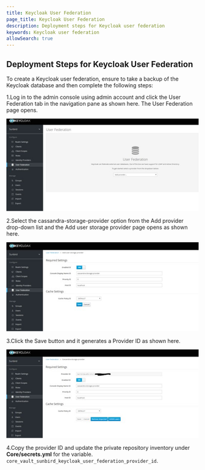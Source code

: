 ```yaml
---
title: Keycloak User Federation
page_title: Keycloak User Federation
description: Deployment steps for Keycloak user federation
keywords: Keycloak user federation
allowSearch: true
--- 
```


## Deployment Steps for Keycloak User Federation

To create a Keycloak user federation, ensure to take a backup of the Keycloak database and then complete the following steps:

1.Log in to the admin console using admin account and click the User Federation tab in the navigation pane as shown here. The User Federation page opens. 

<img src='developer-docs/server-installation/images/keycloak_user_federation.png'>

2.Select the cassandra-storage-provider option from the Add provider drop-down list and the Add user storage provider page opens as shown here. 

<img src='developer-docs/server-installation/images/keycloak_user_storage_provider.png'>

3.Click the Save button and it generates a Provider ID as shown here.

<img src='developer-docs/server-installation/images/keycloak_cassandra_storage_provider.png'>

4.Copy the provider ID and update the private repository inventory under **Core/secrets.yml** for the variable. `core_vault_sunbird_keycloak_user_federation_provider_id`. 

